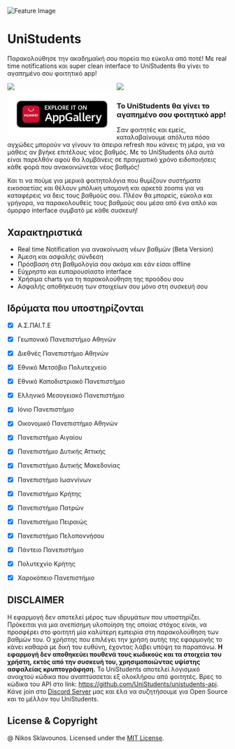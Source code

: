![Feature Image](https://user-images.githubusercontent.com/25327910/92993140-3cf55800-f4f8-11ea-8074-cbe75bdade00.png)

# UniStudents

Παρακολούθησε την ακαδημαϊκή σου πορεία πιο εύκολα από ποτέ! Με real time notifications και super clean interface το UniStudents θα γίνει το αγαπημένο σου φοιτητικό app! 

<a href="https://play.google.com/store/apps/details?id=com.unipi.students"><img src="https://user-images.githubusercontent.com/25327910/92142269-3db52c80-ee1c-11ea-845f-30af6c349cb5.png" width="250" align="left"></a>

<a href="https://apps.apple.com/us/app/id1523994357"><img src="https://user-images.githubusercontent.com/25327910/92141891-bb2c6d00-ee1b-11ea-91fa-ed0cd29e2ccc.png" width="250"></a>
<a href="https://appgallery.huawei.com/#/app/C102925061"><img src="resources/store icons/app gallery.png" width="250" align="left"></a>

### Το UniStudents θα γίνει το αγαπημένο σου φοιτητικό app!

Σαν φοιτητές και εμείς, καταλαβαίνουμε απόλυτα πόσο αγχώδες μπορούν να γίνουν τα άπειρα refresh που κάνεις τη μέρα, για να μάθεις αν βγήκε επιτέλους νέος βαθμός.
Με το UniStudents όλα αυτά είναι παρελθόν αφού θα λαμβάνεις σε πραγματικό χρόνο ειδοποιήσεις κάθε φορά που ανακοινώνεται νέος βαθμός!

Και τι να πούμε για μερικά φοιτητολόγια που θυμίζουν συστήματα εικοσαετίας και θέλουν μπόλικη υπομονή και αρκετά zooms για να καταφέρεις να δεις τους βαθμούς σου.
Πλέον θα μπορείς, εύκολα και γρήγορα, να παρακολουθείς τους βαθμούς σου μέσα από ένα απλό και όμορφο interface συμβατό με κάθε συσκευή!

## Χαρακτηριστικά
- Real time Notification για ανακοίνωση νέων βαθμών (Beta Version)
- Άμεση και ασφαλής σύνδεση
- Πρόσβαση στη βαθμολογία σου ακόμα και εάν είσαι offline
- Εύχρηστο και ευπαρουσίαστο interface
- Χρήσιμα charts για τη παρακολούθηση της προόδου σου
- Ασφαλής αποθήκευση των στοιχείων σου μόνο στη συσκευή σου

## Ιδρύματα που υποστηρίζονται

- [x] Α.Σ.ΠΑΙ.Τ.Ε
- [x] Γεωπονικό Πανεπιστήμιο Αθηνών
- [x] Διεθνές Πανεπιστήμιο Αθηνών
- [x] Εθνικό Μετσόβιο Πολυτεχνείο
- [x] Εθνικό Καποδιστριακό Πανεπιστήμιο
- [x] Ελληνικό Μεσογειακό Πανεπιστήμιο
- [x] Ιόνιο Πανεπιστήμιο
- [x] Οικονομικό Πανεπιστήμιο Αθηνών
- [x] Πανεπιστήμιο Αιγαίου
- [x] Πανεπιστήμιο Δυτικής Αττικής
- [x] Πανεπιστήμιο Δυτικής Μακεδονίας
- [x] Πανεπιστήμιο Ιωαννίνων
- [x] Πανεπιστήμιο Κρήτης
- [x] Πανεπιστήμιο Πατρών
- [x] Πανεπιστήμιο Πειραιώς
- [x] Πανεπιστήμιο Πελοποννήσου
- [x] Πάντειο Πανεπιστήμιο
- [x] Πολυτεχνίο Κρήτης
- [x] Χαροκόπειο Πανεπιστήμιο


## DISCLAIMER
Η εφαρμογή δεν αποτελεί μέρος των ιδρυμάτων που υποστηρίζει. Πρόκειται για μια ανεπίσημη υλοποίηση της οποίας στόχος είναι, να προσφέρει στο φοιτητή μία καλύτερη εμπειρία στη παρακολούθηση των βαθμών του. Ο χρήστης που επιλέγει την χρήση αυτής της εφαρμογής το κάνει καθαρά με δική του ευθύνη, έχοντας λάβει υπόψη τα παραπάνω. **Η εφαρμογή δεν αποθηκεύει πουθενά τους κωδικούς και τα στοιχεία του χρήστη, εκτός από την συσκευή του, χρησιμοποιώντας υψίστης ασφαλείας κρυπτογράφηση.** Το UniStudents αποτελεί λογισμικό ανοιχτού κώδικα που αναπτύσσεται εξ ολοκλήρου από φοιτητές. Βρες το κώδικα του API στο link: https://github.com/UniStudents/unistudents-api. Κάνε join στο [Discord Server](https://discord.gg/XR5g6DCpgT) μας και έλα να συζητήσουμε για Open Source και το μέλλον του UniStudents.

## License & Copyright

@ Nikos Sklavounos. Licensed under the [MIT License](LICENSE).
